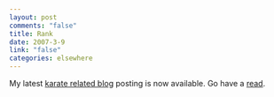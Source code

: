 ```yaml
--- 
layout: post
comments: "false"
title: Rank
date: 2007-3-9
link: "false"
categories: elsewhere
---
```

My latest <a href="http://zanshin.wordpress.com/" title="zanshin.wordpress.com">karate related blog</a> posting is now available. Go have a <a href="http://zanshin.wordpress.com/2007/03/09/rank/" title="Rank">read</a>.
